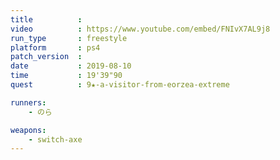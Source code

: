```yaml
---
title          :
video          : https://www.youtube.com/embed/FNIvX7AL9j8
run_type       : freestyle
platform       : ps4
patch_version  : 
date           : 2019-08-10
time           : 19'39"90
quest          : 9★-a-visitor-from-eorzea-extreme

runners:
    - のら

weapons:
    - switch-axe
---
```

